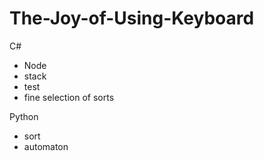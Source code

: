 # The-Joy-of-Using-Keyboard
C#
* Node
* stack
* test
* fine selection of sorts

Python
* sort
* automaton
